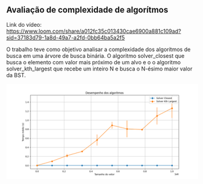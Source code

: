 ## Avaliação de complexidade de algorítmos

Link do vídeo: https://www.loom.com/share/a012fc35c013430cae6900a881c109ad?sid=37183d79-1a8d-49a7-a2fd-0bb64ba5a2f5

O trabalho teve como objetivo analisar a complexidade dos algorítmos de busca em uma árvore de busca binária. O algoritmo solver_closest que busca o elemento com valor mais próximo de um alvo e o o algoritmo solver_kth_largest que recebe um inteiro N e busca o N-ésimo maior valor da BST.

<p align="center">
 <img width="850" src="img/Time_Complexity.png">
</p>  
